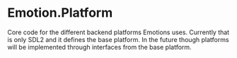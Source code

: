 # Emotion.Platform

Core code for the different backend platforms Emotions uses. Currently that is only SDL2 and it defines the base platform. In the future though platforms will be implemented through interfaces from the base platform.
